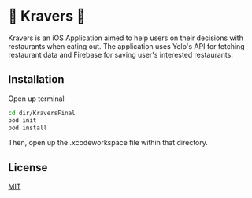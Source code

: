 # 📱 Kravers 🍲
Kravers is an iOS Application aimed to help users on their decisions with restaurants when eating out. The application uses Yelp's API for fetching restaurant data and Firebase for saving user's interested restaurants.

## Installation
Open up terminal 
```bash
cd dir/KraversFinal
pod init 
pod install
```
Then, open up the .xcodeworkspace file within that directory. 

## License
[MIT](https://choosealicense.com/licenses/mit/)
